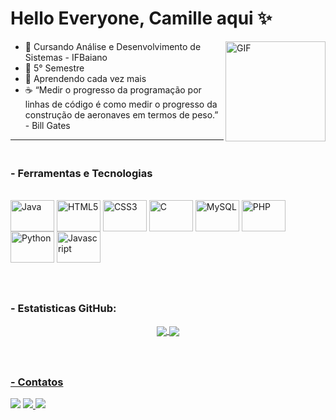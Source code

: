 # Hello Everyone, Camille aqui ✨

<img align="right" alt="GIF" height="160px" src="https://i.pinimg.com/originals/75/8f/1c/758f1cd8cede9c3e4711306fc030f4ce.gif"/>

- 💜 Cursando Análise e Desenvolvimento de Sistemas - IFBaiano
- 📘 5° Semestre 
- 🌙 Aprendendo cada vez mais
- ☕ “Medir o progresso da programação por linhas de código é como medir o progresso da construção de aeronaves em termos de peso.” - Bill Gates

---

### <br> - Ferramentas e Tecnologias
<div style="display: inline_block"><br>
  <img align="center" alt="Java" height="50" width="70" src="https://cdn.jsdelivr.net/gh/devicons/devicon/icons/java/java-original.svg" />
  <img align="center" alt="HTML5" height="50" width="70" src="https://cdn.jsdelivr.net/gh/devicons/devicon/icons/html5/html5-original.svg" />
  <img align="center" alt="CSS3" height="50" width="70" src="https://cdn.jsdelivr.net/gh/devicons/devicon/icons/css3/css3-original.svg" />
  <img align="center" alt="C" height="50" width="70" src="https://cdn.jsdelivr.net/gh/devicons/devicon/icons/c/c-original.svg" />
  <img align="center" alt="MySQL" height="50" width="70" src="https://cdn.jsdelivr.net/gh/devicons/devicon/icons/mysql/mysql-original-wordmark.svg" />
  <img align="center" alt="PHP" height="50" width="70" src="https://cdn.jsdelivr.net/gh/devicons/devicon/icons/php/php-original.svg" />
  <img align="center" alt="Python" height="50" width="70" src="https://cdn.jsdelivr.net/gh/devicons/devicon/icons/python/python-original.svg" />
  <img align="center" alt="Javascript" height="50" width="70" src="https://cdn.jsdelivr.net/gh/devicons/devicon/icons/javascript/javascript-original.svg" />
  </div>


### <br><br> - Estatisticas GitHub:
<div align="center">
  <a href="https://github.com/millyvasc">
  <img align="center" src="https://github-readme-stats.vercel.app/api?username=millyvasc&show_icons=true&theme=radical&include_all_commits=true&count_private=true"/>
  <img align="center" src="https://github-readme-stats.vercel.app/api/top-langs/?username=millyvasc&theme=radical&layout=compact&line_height=40&hide=css"/>
</div>
  
  
### <br><br> - Contatos
<div>
  <a href= "https://instagram.com/millyvasc" target="_blank"><img src="https://img.shields.io/badge/-Instagram-%23E4405F?style=for-the-badge&logo=instagram&logoColor=white" target="_blank"></a>
  <a href= "mailto:camillejaninecte@gmail.com"><img src="https://img.shields.io/badge/Gmail-D14836?style=for-the-badge&logo=gmail&logoColor=white" target="_blank"</a>
  <a href= "https://www.linkedin.com/in/camille-janine-306198268/" target="_blank"><img src="https://img.shields.io/badge/-LinkedIn-%230077B5?style=for-the-badge&logo=linkedin&logoColor=white" target="_blank"></a>   
  <!--<a href= ""><img src="https://img.shields.io/badge/Discord-7289DA?style=for-the-badge&logo=discord&logoColor=white" target="_blank"</a>-->
</div>
 
